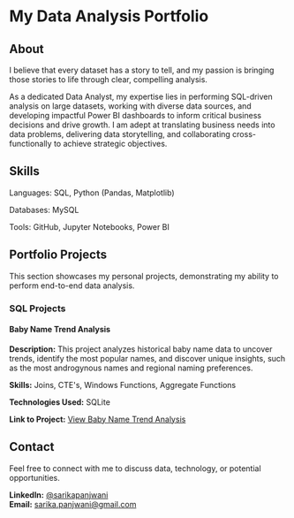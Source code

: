 # My Data Analysis Portfolio

## About

I believe that every dataset has a story to tell, and my passion is bringing those stories to life through clear, compelling analysis.

As a dedicated Data Analyst, my expertise lies in performing SQL-driven analysis on large datasets, working with diverse data sources, and developing impactful Power BI dashboards to inform critical business decisions and drive growth. I am adept at translating business needs into data problems, delivering data storytelling, and collaborating cross-functionally to achieve strategic objectives.


## Skills
Languages: SQL, Python (Pandas, Matplotlib)

Databases: MySQL

Tools: GitHub, Jupyter Notebooks, Power BI


## Portfolio Projects
This section showcases my personal projects, demonstrating my ability to perform end-to-end data analysis.

### SQL Projects
#### Baby Name Trend Analysis

**Description:** This project analyzes historical baby name data to uncover trends, identify the most popular names, and discover unique insights, such as the most androgynous names and regional naming preferences.

**Skills:** Joins, CTE's, Windows Functions, Aggregate Functions

**Technologies Used:** SQLite

**Link to Project:** [View Baby Name Trend Analysis](SQL/BabyNameTrendAnalysis.sql)


## Contact
Feel free to connect with me to discuss data, technology, or potential opportunities.

**LinkedIn:** [@sarikapanjwani](https://www.linkedin.com/in/sarika-panjwani/) <br>
**Email:** sarika.panjwani@gmail.com
